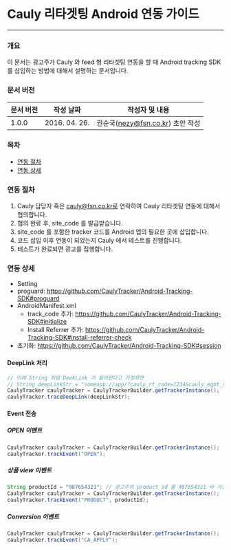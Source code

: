 Cauly 리타겟팅 Android 연동 가이드
=========================

--------------------------
### 개요
이 문서는 광고주가 Cauly 와 feed 형 리타겟팅 연동을 할 때 Android tracking SDK 를 삽입하는 방법에 대해서 설명하는 문서입니다.

### 문서 버전 
| 문서 버전 | 작성 날짜 | 작성자 및 내용|
 --- | --- | --- 
| 1.0.0 | 2016. 04. 26. | 권순국(nezy@fsn.co.kr) 초안 작성|



### 목차
- [연동 절차](#연동-절차)
- [연동 상세](#연동-상세)


### 연동 절차
1. Cauly 담당자 혹은 cauly@fsn.co.kr로 연락하여 Cauly 리타겟팅 연동에 대해서 협의합니다.
1. 협의 완료 후, site_code 를 발급받습니다.
1. site_code 를 포함한 tracker 코드를 Android 앱의 필요한 곳에 삽입합니다.
1. 코드 삽입 이후 연동이 되었는지 Cauly 에서 테스트를 진행합니다.
1. 테스트가 완료되면 광고를 집행합니다.


### 연동 상세

- Setting
 - proguard: https://github.com/CaulyTracker/Android-Tracking-SDK#proguard
 - AndroidManifest.xml
   - track_code 추가: https://github.com/CaulyTracker/Android-Tracking-SDK#initialize
    - Install Referrer 추가: https://github.com/CaulyTracker/Android-Tracking-SDK#install-referrer-check
- 초기화: https://github.com/CaulyTracker/Android-Tracking-SDK#session

#### DeepLink 처리
```java
// 아래 String 처럼 DeekLink 가 들어왔다고 가정하면
// String deepLinkStr = "someapp://app/?cauly_rt_code=1234&cauly_egmt_sec=8600"; 
CaulyTracker caulyTracker = CaulyTrackerBuilder.getTrackerInstance();
caulyTracker.traceDeepLink(deepLinkStr);
```

#### Event 전송
##### OPEN 이벤트
```java
CaulyTracker caulyTracker = CaulyTrackerBuilder.getTrackerInstance();
caulyTracker.trackEvent("OPEN");
```
##### 상품 view 이벤트
```java
String productId = "987654321"; // 광고주의 product id 를 987654321 라 가정하면
CaulyTracker caulyTracker = CaulyTrackerBuilder.getTrackerInstance();
caulyTracker.trackEvent("PRODUCT", productId);
```
##### Conversion 이벤트
```java
CaulyTracker caulyTracker = CaulyTrackerBuilder.getTrackerInstance();
caulyTracker.trackEvent("CA_APPLY");
```
